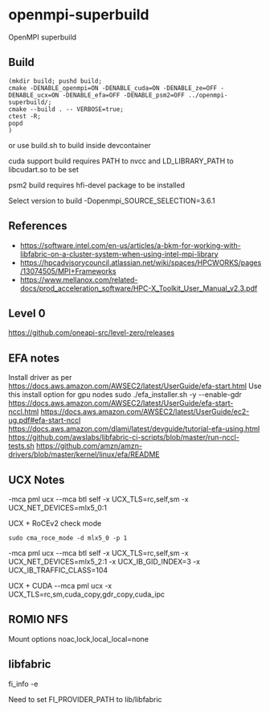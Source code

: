 # openmpi-superbuild
OpenMPI superbuild

## Build

```
(mkdir build; pushd build;
cmake -DENABLE_openmpi=ON -DENABLE_cuda=ON -DENABLE_ze=OFF -DENABLE_ucx=ON -DENABLE_efa=OFF -DENABLE_psm2=OFF ../openmpi-superbuild/;
cmake --build . -- VERBOSE=true;
ctest -R;
popd
)
```

or use build.sh to build inside devcontainer

cuda support build requires PATH to nvcc and LD_LIBRARY_PATH to libcudart.so to be set

psm2 build requires hfi-devel package to be installed 

Select version to build -Dopenmpi_SOURCE_SELECTION=3.6.1

## References

- https://software.intel.com/en-us/articles/a-bkm-for-working-with-libfabric-on-a-cluster-system-when-using-intel-mpi-library
- https://hpcadvisorycouncil.atlassian.net/wiki/spaces/HPCWORKS/pages/13074505/MPI+Frameworks
- https://www.mellanox.com/related-docs/prod_acceleration_software/HPC-X_Toolkit_User_Manual_v2.3.pdf

## Level 0
https://github.com/oneapi-src/level-zero/releases

## EFA notes

Install driver as per
https://docs.aws.amazon.com/AWSEC2/latest/UserGuide/efa-start.html
Use this install option for gpu nodes
sudo ./efa_installer.sh -y --enable-gdr
https://docs.aws.amazon.com/AWSEC2/latest/UserGuide/efa-start-nccl.html
https://docs.aws.amazon.com/AWSEC2/latest/UserGuide/ec2-ug.pdf#efa-start-nccl
https://docs.aws.amazon.com/dlami/latest/devguide/tutorial-efa-using.html
https://github.com/awslabs/libfabric-ci-scripts/blob/master/run-nccl-tests.sh
https://github.com/amzn/amzn-drivers/blob/master/kernel/linux/efa/README

## UCX Notes

-mca pml ucx --mca btl self -x UCX_TLS=rc,self,sm -x UCX_NET_DEVICES=mlx5_0:1

UCX + RoCEv2
check mode 

```
sudo cma_roce_mode -d mlx5_0 -p 1
```

-mca pml ucx --mca btl self -x UCX_TLS=rc,self,sm -x UCX_NET_DEVICES=mlx5_2:1 -x UCX_IB_GID_INDEX=3 -x UCX_IB_TRAFFIC_CLASS=104

UCX + CUDA
--mca pml ucx -x UCX_TLS=rc,sm,cuda_copy,gdr_copy,cuda_ipc

## ROMIO NFS

Mount options noac,lock,local_local=none

## libfabric

fi_info  -e

Need to set FI_PROVIDER_PATH to lib/libfabric

